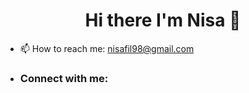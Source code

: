 <h1 align="center">Hi there I'm Nisa 👋</h1>

- 📫 How to reach me: nisafil98@gmail.com
- <h3 align="left">Connect with me:</h3>
<p align="left">
<a href="www.linkedin.com/in/nisa-fil" target="blank">

